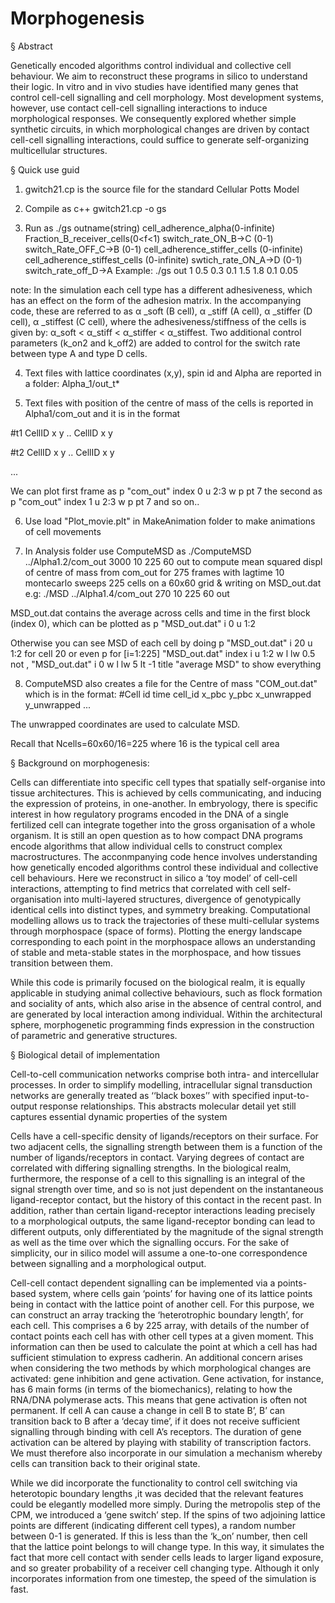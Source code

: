 # Morphogenesis 

§ Abstract

Genetically encoded algorithms control individual and collective cell behaviour. We aim to reconstruct these programs in silico to understand their logic. In vitro and in vivo studies have identified many genes that control cell-cell signalling and cell morphology. Most development systems, however, use contact cell-cell signalling interactions to induce morphological responses. We consequently explored whether simple synthetic circuits, in which morphological changes are driven by contact cell-cell signalling interactions, could suffice to generate self-organizing multicellular structures.

§ Quick use guid

1. gwitch21.cp is the source file for the standard Cellular Potts Model 
 
2. Compile as c++ gwitch21.cp -o gs

3. Run as ./gs outname(string) cell_adherence_alpha(0-infinite) Fraction_B_receiver_cells(0<f<1) switch_rate_ON_B->C (0-1) switch_Rate_OFF_C->B (0-1) cell_adherence_stiffer_cells (0-infinite) cell_adherence_stiffest_cells (0-infinite) swtich_rate_ON_A->D (0-1) switch_rate_off_D->A
Example: ./gs out 1 0.5 0.3 0.1 1.5 1.8 0.1 0.05

note: In the simulation each cell type has a different adhesiveness, which has an effect on the form of the adhesion matrix. In the accompanying code, these are referred to as α _soft (B cell), α _stiff (A cell), α _stiffer (D cell), α _stiffest (C cell), where the adhesiveness/stiffness of the cells is given by: α_soft < α_stiff < α_stiffer < α_stiffest. Two additional control parameters (k_on2 and k_off2) are added to control for the switch rate between type A and type D cells.

4. Text files with lattice coordinates (x,y), spin id and Alpha are reported in a folder:
Alpha_1/out_t*

5. Text files with position of the centre of mass of the cells is reported in 
Alpha1/com_out and it is in the format 

#t1
CellID x y 
..
CellID x y 

#t2
CellID x y 
..
CellID x y 

...

We can plot first frame as
p "com_out" index 0 u 2:3 w p pt 7
the second as
p "com_out" index 1 u 2:3 w p pt 7
and so on..

6. Use load "Plot_movie.plt" in MakeAnimation folder to make animations of cell movements

7. In Analysis folder use ComputeMSD as 
./ComputeMSD ../Alpha1.2/com_out 3000 10 225 60 out
to compute mean squared displ of centre of mass from com_out 
for 275 frames 
with lagtime 10 montecarlo sweeps 
225 cells on a 60x60 grid &
writing on MSD_out.dat
e.g: ./MSD ../Alpha1.4/com_out 270 10 225 60 out


MSD_out.dat contains the average across cells and time in the first block (index 0), which can be plotted as 
p "MSD_out.dat" i 0 u 1:2

Otherwise you can see MSD of each cell by doing
p "MSD_out.dat" i 20 u 1:2
for cell 20 or even
p  for [i=1:225] "MSD_out.dat" index i u 1:2 w l lw 0.5 not , "MSD_out.dat" i 0 w l lw 5 lt -1 title "average MSD"
to show everything 

8. ComputeMSD also creates a file for the Centre of mass "COM_out.dat" which is in the format: 
#Cell id
time cell_id x_pbc y_pbc x_unwrapped y_unwrapped
...

The unwrapped coordinates are used to calculate MSD.

Recall that Ncells=60x60/16=225 where 16 is the typical cell area



§ Background on morphogenesis:

Cells can differentiate into specific cell types that spatially self-organise into tissue architectures. This is achieved by cells communicating, and inducing the expression of proteins, in one-another. In embryology, there is specific interest in how regulatory programs encoded in the DNA of a single fertilized cell can integrate together into the gross organisation of a whole organism. It is still an open question as to how compact DNA programs encode algorithms that allow individual cells to construct complex macrostructures. The acconmpanying code hence involves understanding how genetically encoded algorithms control these individual and collective cell behaviours. Here we reconstruct in silico a ‘toy model’ of cell-cell interactions, attempting to find metrics that correlated with cell self-organisation into multi-layered structures, divergence of genotypically identical cells into distinct types, and symmetry breaking. Computational modelling allows us to track the trajectories of these multi-cellular systems through morphospace (space of forms). Plotting the energy landscape corresponding to each point in the morphospace allows an understanding of stable and meta-stable states in the morphospace, and how tissues transition between them.

While this code is primarily focused on the biological realm, it is equally applicable in studying animal collective behaviours, such as flock formation and sociality of ants, which also arise in the absence of central control, and are generated by local interaction among individual. Within the architectural sphere, morphogenetic programming finds expression in the construction of parametric and generative structures. 


§ Biological detail of implementation 

Cell-to-cell communication networks comprise both intra- and intercellular processes. In order to simplify modelling, intracellular signal transduction networks are generally treated as ‘‘black boxes’’ with specified input-to-output response relationships. This abstracts molecular detail yet still captures essential dynamic properties of the system 

Cells have a cell-specific density of ligands/receptors on their surface. For two adjacent cells, the signalling strength between them is a function of the number of ligands/receptors in contact. Varying degrees of contact are correlated with differing signalling strengths. In the biological realm, furthermore, the response of a cell to this signalling is an integral of the signal strength over time, and so is not just dependent on the instantaneous ligand-receptor contact, but the history of this contact in the recent past. In addition, rather than certain ligand-receptor interactions leading precisely to a morphological outputs, the same ligand-receptor bonding can lead to different outputs, only differentiated by the magnitude of the signal strength as well as the time over which the signalling occurs. For the sake of simplicity, our in silico model will assume a one-to-one correspondence between signalling and a morphological output.

Cell-cell contact dependent signalling can be implemented via a points-based system, where cells gain ‘points’ for having one of its lattice points being in contact with the lattice point of another cell. For this purpose, we can construct an array tracking the ‘heterotrophic boundary length’, for each cell. This comprises a 6 by 225 array, with details of the number of contact points each cell has with other cell types at a given moment. This information can then be used to calculate the point at which a cell has had sufficient stimulation to express cadherin.
An additional concern arises when considering the two methods by which morphological changes are activated: gene inhibition and gene activation. Gene activation, for instance, has 6 main forms (in terms of the biomechanics), relating to how the RNA/DNA polymerase acts. This means that gene activation is often not permanent. If cell A can cause a change in cell B to state B’, B’ can transition back to B after a ‘decay time’, if it does not receive sufficient signalling through binding with cell A’s receptors. The duration of gene activation can be altered by playing with stability of transcription factors. We must therefore also incorporate in our simulation a mechanism whereby cells can transition back to their original state.

While we did incorporate the functionality to control cell switching via heterotopic boundary lengths ,it was decided that the relevant features could be elegantly modelled more simply. During the metropolis step of the CPM, we introduced a ‘gene switch’ step. If the spins of two adjoining lattice points are different (indicating different cell types), a random number between 0-1 is generated. If this is less than the ‘k_on’ number, then cell that the lattice point belongs to will change type. In this way, it simulates the fact that more cell contact with sender cells leads to larger ligand exposure, and so greater probability of a receiver cell changing type. Although it only incorporates information from one timestep, the speed of the simulation is fast.
